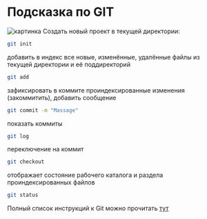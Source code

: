 # Подсказка по GIT 
![картинка](1.jpg)
Создать новый проект в текущей директории:
```sh
git init
```
добавить в индекс все новые, изменённые, удалённые файлы из текущей директории и её поддиректорий
```sh
git add
```
зафиксировать в коммите проиндексированные изменения (закоммитить), добавить сообщение
```sh
git commit -m "Massage"
```
показать коммиты
```sh
git log
```
переключение на коммит
```sh
git checkout
```
отображает состояние рабочего каталога и раздела проиндексированных файлов
```sh
git status
```

Полный список инструкций к Git можно прочитать [тут](https://github.com/cyberspacedk/Git-commands)
